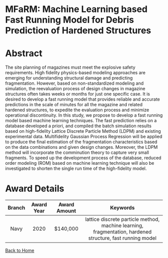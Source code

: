 
MFaRM: Machine Learning based Fast Running Model for Debris Prediction of Hardened Structures
=============================================================================================

# Abstract


The site planning of magazines must meet the explosive safety requirements. High fidelity physics-based modeling approaches are emerging for understanding structural damage and predicting fragmentation. However, based on non-standardized modeling and simulation, the reevaluation process of design changes in magazine structures often takes weeks or months for just one specific case. It is desired to develop a fast running model that provides reliable and accurate predictions in the scale of minutes for all the magazine and related hardened structures, to expedite the evaluation process and minimize operational discontinuity. In this study, we propose to develop a fast running model based machine learning techniques. The fast prediction relies on a database developed a priori, and compiled the batch simulation results based on high-fidelity Lattice Discrete Particle Method (LDPM) and existing experimental data. Multifidelity Gaussian Process Regression will be applied to produce the final estimation of the fragmentation characteristics based on the data combinations and given design changes. Moreover, the LDPM method will incorporate the comminution theory to capture very small fragments. To speed up the development process of the database, reduced order modeling (ROM) based on machine learning technique will also be investigated to shorten the single run time of the high-fidelity model.  

# Award Details

|Branch|Award Year|Award Amount|Keywords|
| :---: | :---: | :---: | :---: |
|Navy|2020|$140,000|lattice discrete particle method, machine learning, fragmentation, hardened structure, fast running model|
  
  


[Back to Home](https://github.com/chrischow/dod_sbir_awards/Reports/JH/#2165)
